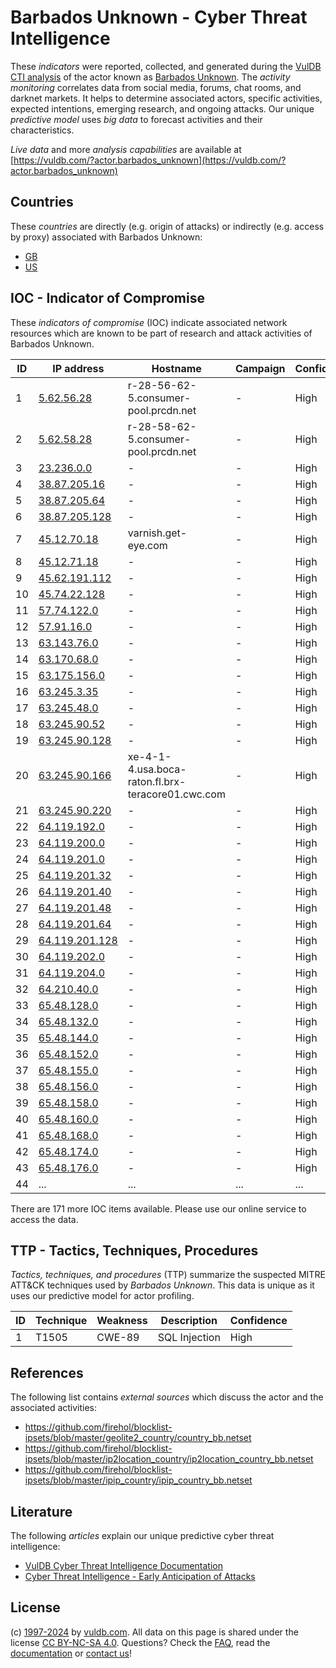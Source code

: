 # Barbados Unknown - Cyber Threat Intelligence

These _indicators_ were reported, collected, and generated during the [VulDB CTI analysis](https://vuldb.com/?kb.cti) of the actor known as [Barbados Unknown](https://vuldb.com/?actor.barbados_unknown). The _activity monitoring_ correlates data from social media, forums, chat rooms, and darknet markets. It helps to determine associated actors, specific activities, expected intentions, emerging research, and ongoing attacks. Our unique _predictive model_ uses _big data_ to forecast activities and their characteristics.

_Live data_ and more _analysis capabilities_ are available at [https://vuldb.com/?actor.barbados_unknown](https://vuldb.com/?actor.barbados_unknown)

## Countries

These _countries_ are directly (e.g. origin of attacks) or indirectly (e.g. access by proxy) associated with Barbados Unknown:

* [GB](https://vuldb.com/?country.gb)
* [US](https://vuldb.com/?country.us)

## IOC - Indicator of Compromise

These _indicators of compromise_ (IOC) indicate associated network resources which are known to be part of research and attack activities of Barbados Unknown.

ID | IP address | Hostname | Campaign | Confidence
-- | ---------- | -------- | -------- | ----------
1 | [5.62.56.28](https://vuldb.com/?ip.5.62.56.28) | r-28-56-62-5.consumer-pool.prcdn.net | - | High
2 | [5.62.58.28](https://vuldb.com/?ip.5.62.58.28) | r-28-58-62-5.consumer-pool.prcdn.net | - | High
3 | [23.236.0.0](https://vuldb.com/?ip.23.236.0.0) | - | - | High
4 | [38.87.205.16](https://vuldb.com/?ip.38.87.205.16) | - | - | High
5 | [38.87.205.64](https://vuldb.com/?ip.38.87.205.64) | - | - | High
6 | [38.87.205.128](https://vuldb.com/?ip.38.87.205.128) | - | - | High
7 | [45.12.70.18](https://vuldb.com/?ip.45.12.70.18) | varnish.get-eye.com | - | High
8 | [45.12.71.18](https://vuldb.com/?ip.45.12.71.18) | - | - | High
9 | [45.62.191.112](https://vuldb.com/?ip.45.62.191.112) | - | - | High
10 | [45.74.22.128](https://vuldb.com/?ip.45.74.22.128) | - | - | High
11 | [57.74.122.0](https://vuldb.com/?ip.57.74.122.0) | - | - | High
12 | [57.91.16.0](https://vuldb.com/?ip.57.91.16.0) | - | - | High
13 | [63.143.76.0](https://vuldb.com/?ip.63.143.76.0) | - | - | High
14 | [63.170.68.0](https://vuldb.com/?ip.63.170.68.0) | - | - | High
15 | [63.175.156.0](https://vuldb.com/?ip.63.175.156.0) | - | - | High
16 | [63.245.3.35](https://vuldb.com/?ip.63.245.3.35) | - | - | High
17 | [63.245.48.0](https://vuldb.com/?ip.63.245.48.0) | - | - | High
18 | [63.245.90.52](https://vuldb.com/?ip.63.245.90.52) | - | - | High
19 | [63.245.90.128](https://vuldb.com/?ip.63.245.90.128) | - | - | High
20 | [63.245.90.166](https://vuldb.com/?ip.63.245.90.166) | xe-4-1-4.usa.boca-raton.fl.brx-teracore01.cwc.com | - | High
21 | [63.245.90.220](https://vuldb.com/?ip.63.245.90.220) | - | - | High
22 | [64.119.192.0](https://vuldb.com/?ip.64.119.192.0) | - | - | High
23 | [64.119.200.0](https://vuldb.com/?ip.64.119.200.0) | - | - | High
24 | [64.119.201.0](https://vuldb.com/?ip.64.119.201.0) | - | - | High
25 | [64.119.201.32](https://vuldb.com/?ip.64.119.201.32) | - | - | High
26 | [64.119.201.40](https://vuldb.com/?ip.64.119.201.40) | - | - | High
27 | [64.119.201.48](https://vuldb.com/?ip.64.119.201.48) | - | - | High
28 | [64.119.201.64](https://vuldb.com/?ip.64.119.201.64) | - | - | High
29 | [64.119.201.128](https://vuldb.com/?ip.64.119.201.128) | - | - | High
30 | [64.119.202.0](https://vuldb.com/?ip.64.119.202.0) | - | - | High
31 | [64.119.204.0](https://vuldb.com/?ip.64.119.204.0) | - | - | High
32 | [64.210.40.0](https://vuldb.com/?ip.64.210.40.0) | - | - | High
33 | [65.48.128.0](https://vuldb.com/?ip.65.48.128.0) | - | - | High
34 | [65.48.132.0](https://vuldb.com/?ip.65.48.132.0) | - | - | High
35 | [65.48.144.0](https://vuldb.com/?ip.65.48.144.0) | - | - | High
36 | [65.48.152.0](https://vuldb.com/?ip.65.48.152.0) | - | - | High
37 | [65.48.155.0](https://vuldb.com/?ip.65.48.155.0) | - | - | High
38 | [65.48.156.0](https://vuldb.com/?ip.65.48.156.0) | - | - | High
39 | [65.48.158.0](https://vuldb.com/?ip.65.48.158.0) | - | - | High
40 | [65.48.160.0](https://vuldb.com/?ip.65.48.160.0) | - | - | High
41 | [65.48.168.0](https://vuldb.com/?ip.65.48.168.0) | - | - | High
42 | [65.48.174.0](https://vuldb.com/?ip.65.48.174.0) | - | - | High
43 | [65.48.176.0](https://vuldb.com/?ip.65.48.176.0) | - | - | High
44 | ... | ... | ... | ...

There are 171 more IOC items available. Please use our online service to access the data.

## TTP - Tactics, Techniques, Procedures

_Tactics, techniques, and procedures_ (TTP) summarize the suspected MITRE ATT&CK techniques used by _Barbados Unknown_. This data is unique as it uses our predictive model for actor profiling.

ID | Technique | Weakness | Description | Confidence
-- | --------- | -------- | ----------- | ----------
1 | T1505 | CWE-89 | SQL Injection | High

## References

The following list contains _external sources_ which discuss the actor and the associated activities:

* https://github.com/firehol/blocklist-ipsets/blob/master/geolite2_country/country_bb.netset
* https://github.com/firehol/blocklist-ipsets/blob/master/ip2location_country/ip2location_country_bb.netset
* https://github.com/firehol/blocklist-ipsets/blob/master/ipip_country/ipip_country_bb.netset

## Literature

The following _articles_ explain our unique predictive cyber threat intelligence:

* [VulDB Cyber Threat Intelligence Documentation](https://vuldb.com/?kb.cti)
* [Cyber Threat Intelligence - Early Anticipation of Attacks](https://www.scip.ch/en/?labs.20201022)

## License

(c) [1997-2024](https://vuldb.com/?kb.changelog) by [vuldb.com](https://vuldb.com/?kb.about). All data on this page is shared under the license [CC BY-NC-SA 4.0](https://creativecommons.org/licenses/by-nc-sa/4.0/). Questions? Check the [FAQ](https://vuldb.com/?kb.faq), read the [documentation](https://vuldb.com/?kb) or [contact us](https://vuldb.com/?contact)!
